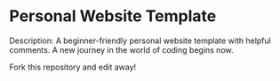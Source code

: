# Personal Website Template

Description: A beginner-friendly personal website template with helpful comments.
A new journey in the world of coding begins now.

Fork this repository and edit away!
